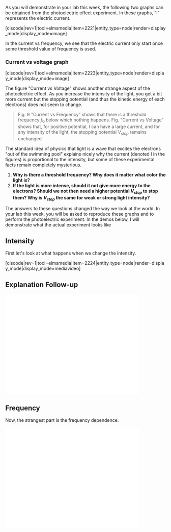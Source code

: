 As you will demonstrate in your lab this week, the following two graphs can be obtained from the photoelectric effect experiment. In these graphs, "I" represents the electric current.

[ciscode|rev=1|tool=elmsmedia|item=2221|entity_type=node|render=display_mode|display_mode=image]

In the current vs frequency, we see that the electric current only start once some threshold value of frequency is used. 

### Current vs voltage graph

[ciscode|rev=1|tool=elmsmedia|item=2223|entity_type=node|render=display_mode|display_mode=image]

The figure "Current vs Voltage" shows another strange aspect of the photoelectric effect. As you increase the intensity of the light, you get a bit more current but the stopping potential (and thus the kinetic energy of each electrons) does not seem to change. 


> Fig. 9 "Current vs Frequency" shows that there is a threshold frequency $f_0$ below which nothing happens. Fig. "Current vs Voltage" shows that, for positive potential, I can have a large current, and for any intensity of the light, the stopping potential $V_{stop}$ remains unchanged

The standard idea of physics that light is a wave that excites the electrons "out of the swimming pool" explains nicely why the current (denoted I in the figures) is proportional to the intensity, but some of these experimental facts remain completely mysterious.

1. **Why is there a threshold frequency? Why does it matter what color the light is?**
2. **If the light is more intense, should it not give more energy to the electrons? Should we not then need a higher potential $V_{stop}$ to stop them? Why is $V_{stop}$ the same for weak or strong light intensity?**

The answers to these questions changed the way we look at the world. In your lab this week, you will be asked to reproduce these graphs and to perform the photoelectric experiment. In the demos below, I will demonstrate what the actual experiment looks like

## Intensity

First let's look at what happens when we change the intensity.

[ciscode|rev=1|tool=elmsmedia|item=2224|entity_type=node|render=display_mode|display_mode=mediavideo]

## Explanation Follow-up

<iframe allowfullscreen="" frameborder="0" height="315" scrolling="no" src="//www.youtube.com/embed/CvPguXt3rBE?rel=0" width="420"></iframe>

## Frequency

Now, the strangest part is the frequency dependence.

<iframe allowfullscreen="" frameborder="0" height="315" src="//www.youtube.com/embed/2pwV_0NBIMc?rel=0" width="420"></iframe>